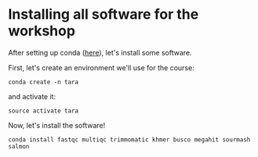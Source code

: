 # Installing all software for the workshop

After setting up conda ([here](working-with-bioconda.md)), let's install some software.

First, let's create an environment we'll use for the course:

``` 
conda create -n tara
```

and activate it:

```
source activate tara
```

Now, let's install the software!

```
conda install fastqc multiqc trimmomatic khmer busco megahit sourmash salmon
```
